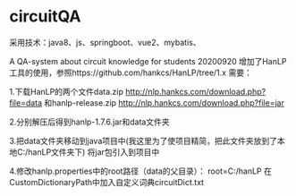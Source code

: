 # circuitQA

采用技术：java8、js、springboot、vue2、mybatis、

A QA-system about circuit knowledge for students
20200920 增加了HanLP工具的使用，参照https://github.com/hankcs/HanLP/tree/1.x
需要：

1.下载HanLP的两个文件data.zip
http://nlp.hankcs.com/download.php?file=data
和hanlp-release.zip
http://nlp.hankcs.com/download.php?file=jar

2.分别解压后得到hanlp-1.7.6.jar和data文件夹

3.把data文件夹移动到java项目中(我这里为了使项目精简，把此文件夹放到了本地C:/hanLP文件夹下)
将jar包引入到项目中

4.修改hanlp.properties中的root路径（data的父目录）：
root=C:/hanLP
在CustomDictionaryPath中加入自定义词典circuitDict.txt

